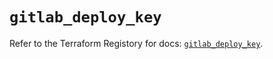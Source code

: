 # `gitlab_deploy_key`

Refer to the Terraform Registory for docs: [`gitlab_deploy_key`](https://registry.terraform.io/providers/gitlabhq/gitlab/16.7.0/docs/resources/deploy_key).
